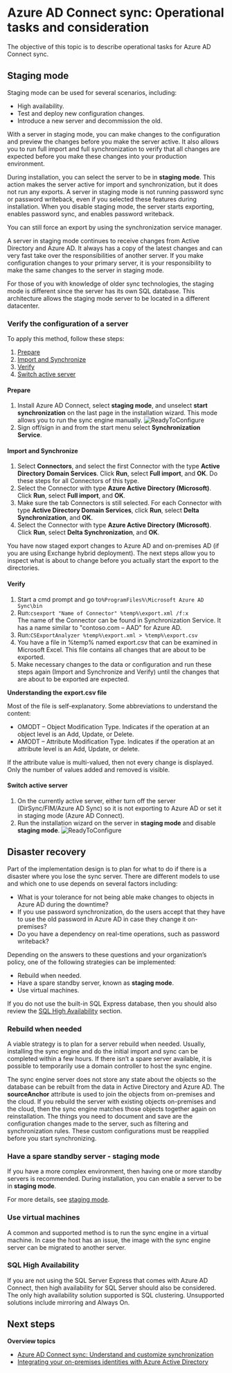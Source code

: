<properties
   pageTitle="Azure AD Connect sync: Operational tasks and considerations | Microsoft Azure"
   description="This topic describes operational tasks for Azure AD Connect sync and how to prepare for operating this component."
   services="active-directory"
   documentationCenter=""
   authors="AndKjell"
   manager="femila"
   editor=""/>

<tags
   ms.service="active-directory"
   ms.devlang="na"
   ms.topic="article"
   ms.tgt_pltfrm="na"
   ms.workload="identity"
   ms.date="09/01/2016"
   ms.author="billmath"/>

# <a name="azure-ad-connect-sync-operational-tasks-and-consideration"></a>Azure AD Connect sync: Operational tasks and consideration
The objective of this topic is to describe operational tasks for Azure AD Connect sync.

## <a name="staging-mode"></a>Staging mode
Staging mode can be used for several scenarios, including:

-   High availability.
-   Test and deploy new configuration changes.
-   Introduce a new server and decommission the old.

With a server in staging mode, you can make changes to the configuration and preview the changes before you make the server active. It also allows you to run full import and full synchronization to verify that all changes are expected before you make these changes into your production environment.

During installation, you can select the server to be in **staging mode**. This action makes the server active for import and synchronization, but it does not run any exports. A server in staging mode is not running password sync or password writeback, even if you selected these features during installation. When you disable staging mode, the server starts exporting, enables password sync, and enables password writeback.

You can still force an export by using the synchronization service manager.

A server in staging mode continues to receive changes from Active Directory and Azure AD. It always has a copy of the latest changes and can very fast take over the responsibilities of another server. If you make configuration changes to your primary server, it is your responsibility to make the same changes to the server in staging mode.

For those of you with knowledge of older sync technologies, the staging mode is different since the server has its own SQL database. This architecture allows the staging mode server to be located in a different datacenter.

### <a name="verify-the-configuration-of-a-server"></a>Verify the configuration of a server
To apply this method, follow these steps:

1. [Prepare](#prepare)
2. [Import and Synchronize](#import-and-synchronize)
3. [Verify](#verify)
4. [Switch active server](#switch-active-server)

#### <a name="prepare"></a>Prepare

1. Install Azure AD Connect, select **staging mode**, and unselect **start synchronization** on the last page in the installation wizard. This mode allows you to run the sync engine manually.
![ReadyToConfigure](./media/active-directory-aadconnectsync-operations/readytoconfigure.png)
2. Sign off/sign in and from the start menu select **Synchronization Service**.

#### <a name="import-and-synchronize"></a>Import and Synchronize

1. Select **Connectors**, and select the first Connector with the type **Active Directory Domain Services**. Click **Run**, select **Full import**, and **OK**. Do these steps for all Connectors of this type.
2. Select the Connector with type **Azure Active Directory (Microsoft)**. Click **Run**, select **Full import**, and **OK**.
3. Make sure the tab Connectors is still selected. For each Connector with type **Active Directory Domain Services**, click **Run**, select **Delta Synchronization**, and **OK**.
4. Select the Connector with type **Azure Active Directory (Microsoft)**. Click **Run**, select **Delta Synchronization**, and **OK**.

You have now staged export changes to Azure AD and on-premises AD (if you are using Exchange hybrid deployment). The next steps allow you to inspect what is about to change before you actually start the export to the directories.

#### <a name="verify"></a>Verify

1. Start a cmd prompt and go to`%ProgramFiles%\Microsoft Azure AD Sync\bin`
2. Run:`csexport "Name of Connector" %temp%\export.xml /f:x`  
The name of the Connector can be found in Synchronization Service. It has a name similar to "contoso.com – AAD" for Azure AD.
3. Run:`CSExportAnalyzer %temp%\export.xml > %temp%\export.csv`
4. You have a file in %temp% named export.csv that can be examined in Microsoft Excel. This file contains all changes that are about to be exported.
5. Make necessary changes to the data or configuration and run these steps again (Import and Synchronize and Verify) until the changes that are about to be exported are expected.

**Understanding the export.csv file**

Most of the file is self-explanatory. Some abbreviations to understand the content:

- OMODT – Object Modification Type. Indicates if the operation at an object level is an Add, Update, or Delete.
- AMODT – Attribute Modification Type. Indicates if the operation at an attribute level is an Add, Update, or delete.

If the attribute value is multi-valued, then not every change is displayed. Only the number of values added and removed is visible.

#### <a name="switch-active-server"></a>Switch active server

1. On the currently active server, either turn off the server (DirSync/FIM/Azure AD Sync) so it is not exporting to Azure AD or set it in staging mode (Azure AD Connect).
2. Run the installation wizard on the server in **staging mode** and disable **staging mode**.
![ReadyToConfigure](./media/active-directory-aadconnectsync-operations/additionaltasks.png)

## <a name="disaster-recovery"></a>Disaster recovery
Part of the implementation design is to plan for what to do if there is a disaster where you lose the sync server. There are different models to use and which one to use depends on several factors including:

-   What is your tolerance for not being able make changes to objects in Azure AD during the downtime?
-   If you use password synchronization, do the users accept that they have to use the old password in Azure AD in case they change it on-premises?
-   Do you have a dependency on real-time operations, such as password writeback?

Depending on the answers to these questions and your organization’s policy, one of the following strategies can be implemented:

-   Rebuild when needed.
-   Have a spare standby server, known as **staging mode**.
-   Use virtual machines.

If you do not use the built-in SQL Express database, then you should also review the [SQL High Availability](#sql-high-availability) section.

### <a name="rebuild-when-needed"></a>Rebuild when needed
A viable strategy is to plan for a server rebuild when needed. Usually, installing the sync engine and do the initial import and sync can be completed within a few hours. If there isn’t a spare server available, it is possible to temporarily use a domain controller to host the sync engine.

The sync engine server does not store any state about the objects so the database can be rebuilt from the data in Active Directory and Azure AD. The **sourceAnchor** attribute is used to join the objects from on-premises and the cloud. If you rebuild the server with existing objects on-premises and the cloud, then the sync engine matches those objects together again on reinstallation. The things you need to document and save are the configuration changes made to the server, such as filtering and synchronization rules. These custom configurations must be reapplied before you start synchronizing.

### <a name="have-a-spare-standby-server---staging-mode"></a>Have a spare standby server - staging mode
If you have a more complex environment, then having one or more standby servers is recommended. During installation, you can enable a server to be in **staging mode**.

For more details, see [staging mode](#staging-mode).

### <a name="use-virtual-machines"></a>Use virtual machines
A common and supported method is to run the sync engine in a virtual machine. In case the host has an issue, the image with the sync engine server can be migrated to another server.

### <a name="sql-high-availability"></a>SQL High Availability
If you are not using the SQL Server Express that comes with Azure AD Connect, then high availability for SQL Server should also be considered. The only high availability solution supported is SQL clustering. Unsupported solutions include mirroring and Always On.

## <a name="next-steps"></a>Next steps

**Overview topics**  

- [Azure AD Connect sync: Understand and customize synchronization](active-directory-aadconnectsync-whatis.md)  
- [Integrating your on-premises identities with Azure Active Directory](active-directory-aadconnect.md)  
